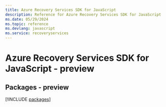 ```yaml
---
title: Azure Recovery Services SDK for JavaScript
description: Reference for Azure Recovery Services SDK for JavaScript
ms.date: 05/29/2024
ms.topic: reference
ms.devlang: javascript
ms.service: recoveryservices
---
```

# Azure Recovery Services SDK for JavaScript - preview
## Packages - preview
[!INCLUDE [packages](recovery-services-index.md)]